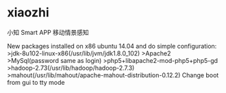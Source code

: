 # xiaozhi
小知 Smart APP
移动情景感知

New packages installed on x86 ubuntu 14.04 and do simple configuration:
    >jdk-8u102-linux-x86(/usr/lib/jvm/jdk1.8.0_102)
    >Apache2
    >MySql(password same as login)
    >php5+libapache2-mod-php5+php5-gd
    >hadoop-2.73(/usr/lib/hadoop/hadoop-2.7.3)
    >mahout(/usr/lib/mahout/apache-mahout-distribution-0.12.2)
Change boot from gui to tty mode
